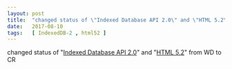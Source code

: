```yaml
---
layout: post
title:  "changed status of \"Indexed Database API 2.0\" and \"HTML 5.2\" from WD to CR"
date:   2017-08-10
tags:   [ IndexedDB-2 , html52 ]
---
```


changed status of "[Indexed Database API 2.0](/spec/IndexedDB-2)" and "[HTML 5.2](/spec/html52)" from WD to CR


